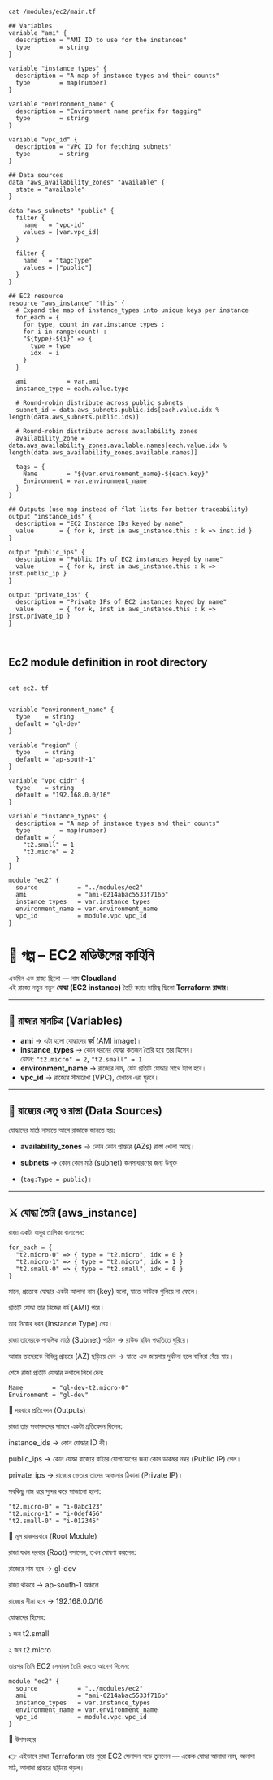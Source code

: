 
```
cat /modules/ec2/main.tf

## Variables
variable "ami" {
  description = "AMI ID to use for the instances"
  type        = string
}

variable "instance_types" {
  description = "A map of instance types and their counts"
  type        = map(number)
}

variable "environment_name" {
  description = "Environment name prefix for tagging"
  type        = string
}

variable "vpc_id" {
  description = "VPC ID for fetching subnets"
  type        = string
}

## Data sources
data "aws_availability_zones" "available" {
  state = "available"
}

data "aws_subnets" "public" {
  filter {
    name   = "vpc-id"
    values = [var.vpc_id]
  }

  filter {
    name   = "tag:Type"
    values = ["public"]
  }
}

## EC2 resource
resource "aws_instance" "this" {
  # Expand the map of instance_types into unique keys per instance
  for_each = {
    for type, count in var.instance_types :
    for i in range(count) :
    "${type}-${i}" => {
      type = type
      idx  = i
    }
  }

  ami           = var.ami
  instance_type = each.value.type

  # Round-robin distribute across public subnets
  subnet_id = data.aws_subnets.public.ids[each.value.idx % length(data.aws_subnets.public.ids)]

  # Round-robin distribute across availability zones
  availability_zone = data.aws_availability_zones.available.names[each.value.idx % length(data.aws_availability_zones.available.names)]

  tags = {
    Name        = "${var.environment_name}-${each.key}"
    Environment = var.environment_name
  }
}

## Outputs (use map instead of flat lists for better traceability)
output "instance_ids" {
  description = "EC2 Instance IDs keyed by name"
  value       = { for k, inst in aws_instance.this : k => inst.id }
}

output "public_ips" {
  description = "Public IPs of EC2 instances keyed by name"
  value       = { for k, inst in aws_instance.this : k => inst.public_ip }
}

output "private_ips" {
  description = "Private IPs of EC2 instances keyed by name"
  value       = { for k, inst in aws_instance.this : k => inst.private_ip }
}



```




## Ec2 module definition in root directory

```

cat ec2. tf


variable "environment_name" {
  type    = string
  default = "gl-dev"
}

variable "region" {
  type    = string
  default = "ap-south-1"
}

variable "vpc_cidr" {
  type    = string
  default = "192.168.0.0/16"
}

variable "instance_types" {
  description = "A map of instance types and their counts"
  type        = map(number)
  default = {
    "t2.small" = 1
    "t2.micro" = 2
  }
}

module "ec2" {
  source           = "../modules/ec2"
  ami              = "ami-0214abac5533f716b"
  instance_types   = var.instance_types
  environment_name = var.environment_name
  vpc_id           = module.vpc.vpc_id
}

```

# 🏰 গল্প – EC2 মডিউলের কাহিনি

একদিন এক রাজ্য ছিলো — নাম **Cloudland**।  
এই রাজ্যে নতুন নতুন **যোদ্ধা (EC2 instance)** তৈরি করার দায়িত্ব ছিলো **Terraform রাজার**।

---

## 📜 রাজার মানচিত্র (Variables)

- **ami** → এটা হলো যোদ্ধাদের **বর্ম** (AMI image)।  
- **instance_types** → কোন ধরনের যোদ্ধা কতজন তৈরি হবে তার হিসেব।  
  যেমন: `"t2.micro" = 2`, `"t2.small" = 1`  
- **environment_name** → রাজ্যের নাম, যেটা প্রতিটি যোদ্ধার সাথে ট্যাগ হবে।  
- **vpc_id** → রাজ্যের সীমারেখা (VPC), যেখানে এরা ঘুরবে।  



---


## 🌉 রাজ্যের সেতু ও রাস্তা (Data Sources)

যোদ্ধাদের মাঠে নামাতে আগে রাজাকে জানতে হয়:

- **availability_zones** → কোন কোন প্রান্তরে (AZs) রাস্তা খোলা আছে।
  
- **subnets** → কোন কোন মাঠ (subnet) জনসাধারণের জন্য উন্মুক্ত

- (`tag:Type = public`)।  




---

## ⚔️ যোদ্ধা তৈরি (aws_instance)

রাজা একটা যাদুর তালিকা বানালেন:

```hcl
for_each = {
  "t2.micro-0" => { type = "t2.micro", idx = 0 }
  "t2.micro-1" => { type = "t2.micro", idx = 1 }
  "t2.small-0" => { type = "t2.small", idx = 0 }
}

```


মানে, প্রত্যেক যোদ্ধার একটা আলাদা নাম (key) হলো, যাতে কাউকে গুলিয়ে না ফেলে।

প্রতিটি যোদ্ধা তার নিজের বর্ম (AMI) পরে।

তার নিজের ধরন (Instance Type) নেয়।

রাজা তাদেরকে পাবলিক মাঠে (Subnet) পাঠান → রাউন্ড রবিন পদ্ধতিতে ঘুরিয়ে।

আবার তাদেরকে বিভিন্ন প্রান্তরে (AZ) ছড়িয়ে দেন → যাতে এক জায়গায় দুর্ঘটনা হলে বাকিরা বেঁচে যায়।

শেষে রাজা প্রতিটি যোদ্ধার কপালে লিখে দেন:


```
Name        = "gl-dev-t2.micro-0"
Environment = "gl-dev"

```




📜 দরবারে প্রতিবেদন (Outputs)

রাজা তার সভাসদদের সামনে একটা প্রতিবেদন দিলেন:

instance_ids → কোন যোদ্ধার ID কী।

public_ips → কোন যোদ্ধা রাজ্যের বাইরে যোগাযোগের জন্য কোন ডাকঘর নম্বর (Public IP) পেল।

private_ips → রাজ্যের ভেতরে তাদের আস্তানার ঠিকানা (Private IP)।

সবকিছু নাম ধরে সুন্দর করে সাজানো হলো:



```
"t2.micro-0" = "i-0abc123"
"t2.micro-1" = "i-0def456"
"t2.small-0" = "i-012345"

```




🏰 মূল রাজদরবারে (Root Module)

রাজা যখন দরবার (Root) বসালেন, তখন ঘোষণা করলেন:

রাজ্যের নাম হবে → gl-dev

রাজ্য থাকবে → ap-south-1 অঞ্চলে

রাজ্যের সীমা হবে → 192.168.0.0/16

যোদ্ধাদের হিসেব:

১ জন t2.small

২ জন t2.micro



তারপর তিনি EC2 সেনাদল তৈরি করতে আদেশ দিলেন:



```
module "ec2" {
  source           = "../modules/ec2"
  ami              = "ami-0214abac5533f716b"
  instance_types   = var.instance_types
  environment_name = var.environment_name
  vpc_id           = module.vpc.vpc_id
}

```


📖 উপসংহার


👉 এইভাবে রাজা Terraform তার পুরো EC2 সেনাদল গড়ে তুললেন — একেক যোদ্ধা আলাদা নাম, আলাদা মাঠ, আলাদা প্রান্তরে ছড়িয়ে পড়ল।




